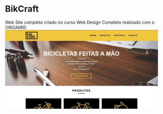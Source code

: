 # BikCraft
Web Site completo criado no curso Web Design Completo realizado com o ORIGAMID
<img src="https://github.com/luizjxcoder/BikCraft/blob/master/img/SharedScreenshot.jpg"/>

